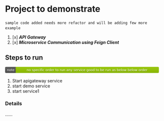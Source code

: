 # Project to demonstrate
`sample code added needs more refactor and will be adding few more example`

1. [x] **_API Gateway_**
2. [x] **_Microservice Communication using Feign Client_**

## Steps to run
![plot](src/main/resources/note.svg)

1. Start apigateway service
2. start demo service
3. start service1

### Details
......